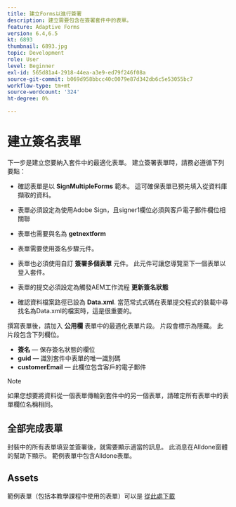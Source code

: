 ```yaml
---
title: 建立Forms以進行簽署
description: 建立需要包含在簽署套件中的表單。
feature: Adaptive Forms
version: 6.4,6.5
kt: 6893
thumbnail: 6893.jpg
topic: Development
role: User
level: Beginner
exl-id: 565d81a4-2918-44ea-a3e9-ed79f246f08a
source-git-commit: b069d958bbcc40c0079e87d342db6c5e53055bc7
workflow-type: tm+mt
source-wordcount: '324'
ht-degree: 0%

---
```


# 建立簽名表單

下一步是建立您要納入套件中的最適化表單。 建立簽署表單時，請務必遵循下列要點：

* 確認表單是以 **SignMultipleForms** 範本。 這可確保表單已預先填入從資料庫擷取的資料。

* 表單必須設定為使用Adobe Sign，且signer1欄位必須與客戶電子郵件欄位相關聯
* 表單也需要與名為 **getnextform**
* 表單需要使用簽名步驟元件。
* 表單也必須使用自訂 **簽署多個表單** 元件。 此元件可讓您導覽至下一個表單以登入套件。
* 表單的提交必須設定為觸發AEM工作流程 **更新簽名狀態**
* 確認資料檔案路徑已設為 **Data.xml**. 當范常式式碼在表單提交程式的裝載中尋找名為Data.xml的檔案時，這是很重要的。

撰寫表單後，請加入 **公用欄** 表單中的最適化表單片段。 片段會標示為隱藏。 此片段包含下列欄位。

* **簽名**  — 保存簽名狀態的欄位
* **guid**  — 識別套件中表單的唯一識別碼
* **customerEmail**  — 此欄位包含客戶的電子郵件



>[!NOTE]
>如果您想要將資料從一個表單傳輸到套件中的另一個表單，請確定所有表單中的表單欄位名稱相同。

## 全部完成表單

封裝中的所有表單填妥並簽署後，就需要顯示適當的訊息。 此消息在Alldone窗體的幫助下顯示。 範例表單中包含Alldone表單。

## Assets

範例表單（包括本教學課程中使用的表單）可以是 [從此處下載](assets/forms-for-signing.zip)
